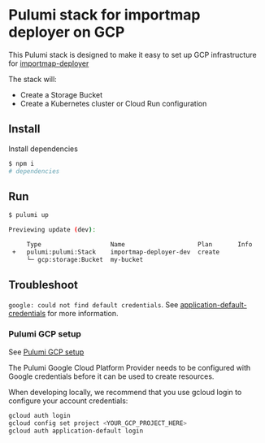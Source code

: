 # Pulumi stack for importmap deployer on GCP

This Pulumi stack is designed to make it easy to set up GCP infrastructure for [importmap-deployer](https://github.com/single-spa/import-map-deployer)

The stack will:

- Create a Storage Bucket
- Create a Kubernetes cluster or Cloud Run configuration

## Install

Install dependencies

```sh
$ npm i
# dependencies
```

## Run

```sh
$ pulumi up

Previewing update (dev):

     Type                   Name                    Plan       Info
 +   pulumi:pulumi:Stack    importmap-deployer-dev  create
     └─ gcp:storage:Bucket  my-bucket
```

## Troubleshoot

`google: could not find default credentials`. See [application-default-credentials](https://developers.google.com/accounts/docs/application-default-credentials) for more information.

### Pulumi GCP setup

See [Pulumi GCP setup](https://www.pulumi.com/docs/intro/cloud-providers/gcp/setup/)

The Pulumi Google Cloud Platform Provider needs to be configured with Google credentials before it can be used to create resources.

When developing locally, we recommend that you use gcloud login to configure your account credentials:

```sh
gcloud auth login
gcloud config set project <YOUR_GCP_PROJECT_HERE>
gcloud auth application-default login
```
